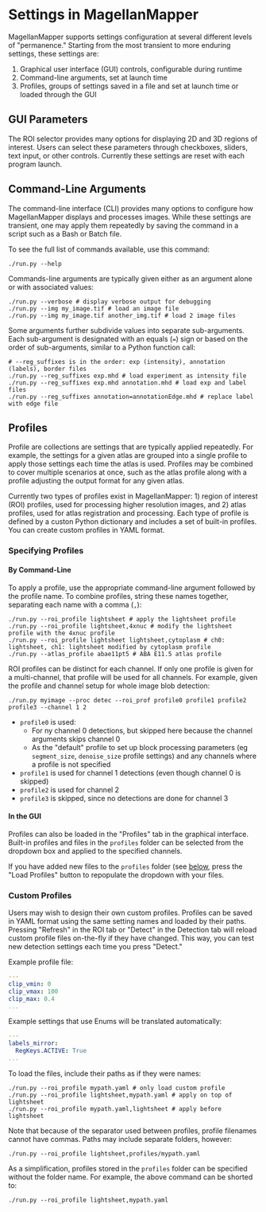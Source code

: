 # Settings in MagellanMapper

MagellanMapper supports settings configuration at several different levels of "permanence." Starting from the most transient to more enduring settings, these settings are:

1. Graphical user interface (GUI) controls, configurable during runtime
1. Command-line arguments, set at launch time
1. Profiles, groups of settings saved in a file and set at launch time or loaded through the GUI

## GUI Parameters

The ROI selector provides many options for displaying 2D and 3D regions of interest. Users can select these parameters through checkboxes, sliders, text input, or other controls. Currently these settings are reset with each program launch.

## Command-Line Arguments

The command-line interface (CLI) provides many options to configure how MagellanMapper displays and processes images. While these settings are transient, one may apply them repeatedly by saving the command in a script such as a Bash or Batch file.

To see the full list of commands available, use this command:

```
./run.py --help
```

Commands-line arguments are typically given either as an argument alone or with associated values:

```
./run.py --verbose # display verbose output for debugging
./run.py --img my_image.tif # load an image file
./run.py --img my_image.tif another_img.tif # load 2 image files
```

Some arguments further subdivide values into separate sub-arguments. Each sub-argument is designated with an equals (`=`) sign or based on the order of sub-arguments, similar to a Python function call:

```
# --reg_suffixes is in the order: exp (intensity), annotation (labels), border files
./run.py --reg_suffixes exp.mhd # load experiment as intensity file
./run.py --reg_suffixes exp.mhd annotation.mhd # load exp and label files
./run.py --reg_suffixes annotation=annotationEdge.mhd # replace label with edge file
```

## Profiles

Profile are collections are settings that are typically applied repeatedly. For example, the settings for a given atlas are grouped into a single profile to apply those settings each time the atlas is used. Profiles may be combined to cover multiple scenarios at once, such as the atlas profile along with a profile adjusting the output format for any given atlas.

Currently two types of profiles exist in MagellanMapper: 1) region of interest (ROI) profiles, used for processing higher resolution images, and 2) atlas profiles, used for atlas registration and processing. Each type of profile is defined by a custon Python dictionary and includes a set of built-in profiles. You can create custom profiles in YAML format.

### Specifying Profiles

#### By Command-Line

To apply a profile, use the appropriate command-line argument followed by the profile name. To combine profiles, string these names together, separating each name with a comma (`,`):

```
./run.py --roi_profile lightsheet # apply the lightsheet profile
./run.py --roi_profile lightsheet,4xnuc # modify the lightsheet profile with the 4xnuc profile
./run.py --roi_profile lightsheet lightsheet,cytoplasm # ch0: lightsheet, ch1: lightsheet modified by cytoplasm profile
./run.py --atlas_profile abae11pt5 # ABA E11.5 atlas profile
```

ROI profiles can be distinct for each channel. If only one profile is given for a multi-channel, that profile will be used for all channels. For example, given the profile and channel setup for whole image blob detection:

```
./run.py myimage --proc detec --roi_prof profile0 profile1 profile2 profile3 ​--channel 1 2 
```

- `profile0` is used:
  -  For ny channel 0 detections, but skipped here because the channel arguments skips channel 0
  -  As the "default" profile to set up block processing parameters (eg `segment_size`, `denoise_size` profile settings) and any channels where a profile is not specified
- `profile1` is used for channel 1 detections (even though channel 0 is skipped)
- `profile2` is used for channel 2
- `profile3` is skipped, since no detections are done for channel 3

#### In the GUI

Profiles can also be loaded in the "Profiles" tab in the graphical interface. Built-in profiles and files in the `profiles` folder can be selected from the dropdown box and applied to the specified channels.

If you have added new files to the `profiles` folder (see [below](#custom-profiles), press the "Load Profiles" button to repopulate the dropdown with your files.

### Custom Profiles

Users may wish to design their own custom profiles. Profiles can be saved in YAML format using the same setting names and loaded by their paths. Pressing "Refresh" in the ROI tab or "Detect" in the Detection tab will reload custom profile files on-the-fly if they have changed. This way, you can test new detection settings each time you press "Detect."

Example profile file:

```yaml
---
clip_vmin: 0
clip_vmax: 100
clip_max: 0.4
...
```

Example settings that use Enums will be translated automatically:

```yaml
---
labels_mirror:
  RegKeys.ACTIVE: True
...
```

To load the files, include their paths as if they were names:

```
./run.py --roi_profile mypath.yaml # only load custom profile
./run.py --roi_profile lightsheet,mypath.yaml # apply on top of lightsheet
./run.py --roi_profile mypath.yaml,lightsheet # apply before lightsheet
```

Note that because of the separator used between profiles, profile filenames cannot have commas. Paths may include separate folders, however:

```
./run.py --roi_profile lightsheet,profiles/mypath.yaml
```

As a simplification, profiles stored in the `profiles` folder can be specified without the folder name. For example, the above command can be shorted to:

```
./run.py --roi_profile lightsheet,mypath.yaml
```
